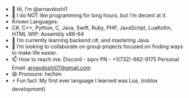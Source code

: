 - 👋 Hi, I’m @arnavdoshi1
- 👀 I do NOT like programming for long hours, but i'm decent at it.
- Known Languages:
- C#, C++, Python, C, Java, Swift, Ruby, PHP, JavaScript, LuaKotlin, HTML
WIP: Assembly x86-64
- 🌱 I’m currently learning backend c#, and mastering Java.
- 💞️ I’m looking to collaborate on group projects focused on finding ways to make life easier.
- 📫 How to reach me: Discord - sqvv PN - +1(732)-662-9175 Personal Email: arnavdoshi07@gmail.com
- 😄 Pronouns: he/him
- ⚡ Fun fact: My first ever language I learned was Lua, (roblox development)

<!---
arnavdoshi1/arnavdoshi1 is a ✨ special ✨ repository because its `README.md` (this file) appears on your GitHub profile.
You can click the Preview link to take a look at your changes.
--->
